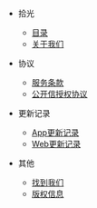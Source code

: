 - 拾光
   
   - [目录](README.md)
   - [关于我们](about.md)

- 协议

  - [服务条款](pravicy.md)
  - [公开信授权协议](public.md)

- 更新记录
 
  - [App更新记录](update_app.md)
  - [Web更新记录](update_web.md)

- 其他

  - [找到我们](find_us.md)
  - [版权信息](copyright.md)

